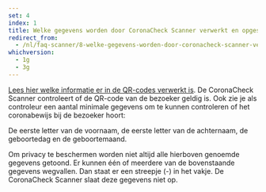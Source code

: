 ```yaml
---
set: 4
index: 1
title: Welke gegevens worden door CoronaCheck Scanner verwerkt en opgeslagen?
redirect_from: 
  - /nl/faq-scanner/8-welke-gegevens-worden-door-coronacheck-scanner-verwerkt-en-opgeslagen
whichversion:
  - 1g
  - 3g
---
```

[Lees hier welke informatie er in de QR-codes verwerkt is](/nl/faq/1-6-welke-informatie-staat-in-mijn-qr-code/).
De CoronaCheck Scanner controleert of de QR-code van de bezoeker geldig is. Ook zie je als controleur een aantal minimale gegevens om te kunnen controleren of het coronabewijs bij de bezoeker hoort:

De eerste letter van de voornaam, de eerste letter van de achternaam, de geboortedag en de geboortemaand.

Om privacy te beschermen worden niet altijd alle hierboven genoemde gegevens getoond. Er kunnen één of meerdere van de bovenstaande gegevens wegvallen. Dan staat er een streepje (-) in het vakje.
De CoronaCheck Scanner slaat deze gegevens niet op.
